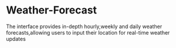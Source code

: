 # Weather-Forecast

The interface provides in-depth hourly,weekly and daily weather forecasts,allowing users to input their location for real-time weather updates

